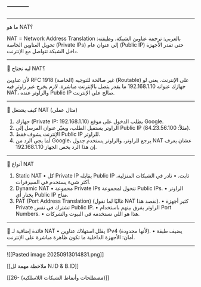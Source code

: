 ⸻
---
---

ما هو NAT؟

NAT = Network Address Translation
بالعربي: ترجمة عناوين الشبكة.
وظيفته: تحويل العناوين الخاصة (Private IPs) إلى عنوان عام (Public IP) حتى تقدر الأجهزة داخل الشبكة تتواصل مع الإنترنت.

---

🔹 ليه نحتاج NAT؟

لأن عناوين RFC 1918 (الخاصة) غير صالحة للتوجيه (Routable) على الإنترنت.
يعني لو جهازك عنوانه 192.168.1.10 ما يقدر يتصل بالإنترنت مباشرة.
لازم يخرج عبر راوتر فيه NAT، والراوتر عنده Public IP صالح على الإنترنت.

---

🔹 كيف يشتغل NAT (مثال عملي)
 1. جهازك (Private IP: 192.168.1.10) يطلب الدخول على موقع Google.
 2. الراوتر يستقبل الطلب، ويغيّر عنوان المرسل إلى Public IP (مثلاً: 84.23.56.100).
 3. الإنترنت يشوف فقط Public IP للراوتر.
 4. لما يجي الرد من Google، يرجع للراوتر، والراوتر يستخدم جدول NAT عشان يعرف إن هذا الرد يخص الجهاز 192.168.1.10.

---

🔹 أنواع NAT
 1. Static NAT
 • كل Private IP يقابله Public IP ثابت.
 • نادر في الشبكات المنزلية، أكثر شيء يستخدم في السيرفرات.
 2. Dynamic NAT
 • مجموعة Private IPs تتحول لمجموعة Public IPs.
 • الراوتر يختار أي Public IP متاح.
 3. PAT (Port Address Translation) (غالبًا لما نقول NAT نقصد هذا).
 • كثير أجهزة Private تشترك في نفس Public IP.
 • الراوتر يفرق بينهم باستخدام Port Numbers.
 • هذا هو اللي نستخدمه في البيوت والشركات.

---

🔹 فائدة إضافية لـ NAT
 • يقلل استهلاك عناوين IPv4 (لأنها محدودة).
 • يضيف طبقة أمان: الأجهزة الداخلية ما تكون ظاهرة مباشرة على الإنترنت.

---


![[Pasted image 20250913014831.png]]

[[ملاحظة مهمة لل N.ID & B.ID]]

[[26- (مصطلحات وأنماط الشبكات اللاسلكية)]]
